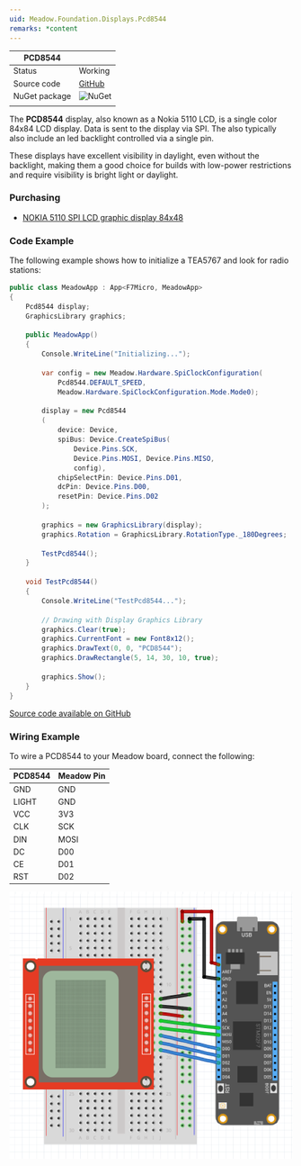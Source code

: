 ```yaml
---
uid: Meadow.Foundation.Displays.Pcd8544
remarks: *content
---
```


| PCD8544       |             |
|---------------|-------------|
| Status        | Working     |
| Source code   | [GitHub](https://github.com/WildernessLabs/Meadow.Foundation/tree/master/Source/Meadow.Foundation.Peripherals/Displays.PCD8544) |
| NuGet package | ![NuGet](https://img.shields.io/nuget/v/Meadow.Foundation.Displays.PCD8854.svg?label=NuGet) |
| | |


The **PCD8544** display, also known as a Nokia 5110 LCD, is a single color 84x84 LCD display. Data is sent to the display via SPI. The also typically also include an led backlight controlled via a single pin. 

These displays have excellent visibility in daylight, even without the backlight, making them a good choice for builds with low-power restrictions and require visibility is bright light or daylight.

### Purchasing

* [NOKIA 5110 SPI LCD graphic display 84x48](https://www.ebay.com/sch/i.html?LH_CAds=&_ex_kw=&_fpos=&_fspt=1&_mPrRngCbx=1&_nkw=Nokia+5110+arduino&_sacat=&_sadis=&_sop=12&_udhi=&_udlo=&_fosrp=1)

### Code Example

The following example shows how to initialize a TEA5767 and look for radio stations:

```csharp
public class MeadowApp : App<F7Micro, MeadowApp>
{
    Pcd8544 display;
    GraphicsLibrary graphics;

    public MeadowApp()
    {
        Console.WriteLine("Initializing...");

        var config = new Meadow.Hardware.SpiClockConfiguration(
            Pcd8544.DEFAULT_SPEED, 
            Meadow.Hardware.SpiClockConfiguration.Mode.Mode0);

        display = new Pcd8544
        (
            device: Device,
            spiBus: Device.CreateSpiBus(
                Device.Pins.SCK, 
                Device.Pins.MOSI, Device.Pins.MISO, 
                config),
            chipSelectPin: Device.Pins.D01,
            dcPin: Device.Pins.D00,
            resetPin: Device.Pins.D02
        );

        graphics = new GraphicsLibrary(display);
        graphics.Rotation = GraphicsLibrary.RotationType._180Degrees;

        TestPcd8544();
    }

    void TestPcd8544() 
    {
        Console.WriteLine("TestPcd8544...");

        // Drawing with Display Graphics Library
        graphics.Clear(true);
        graphics.CurrentFont = new Font8x12();
        graphics.DrawText(0, 0, "PCD8544");
        graphics.DrawRectangle(5, 14, 30, 10, true);

        graphics.Show();
    }
}
```

[Source code available on GitHub](https://github.com/WildernessLabs/Meadow.Foundation/tree/master/Source/Meadow.Foundation.Peripherals/Displays.Pcd8544/Samples/Displays.PCD8854_Sample) 

### Wiring Example

 To wire a PCD8544 to your Meadow board, connect the following:

| PCD8544 | Meadow Pin |
|---------|------------|
| GND     | GND        |
| LIGHT   | GND        |
| VCC     | 3V3        |
| CLK     | SCK        |
| DIN     | MOSI       |
| DC      | D00        |
| CE      | D01        |
| RST     | D02        |

![](../../API_Assets/Meadow.Foundation.Displays.Pcd8544/PCD8544_Frizzing.png)
